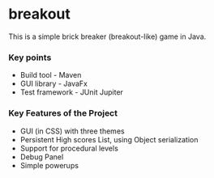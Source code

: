 # breakout
This is a simple brick breaker (breakout-like) game in Java.

<h3>Key points </h3>

- Build tool - Maven
- GUI library - JavaFx
- Test framework - JUnit Jupiter

<h3>Key Features of the Project</h3>

- GUI (in CSS) with three themes
- Persistent High scores List, using Object serialization
- Support for procedural levels 
- Debug Panel 
- Simple powerups
